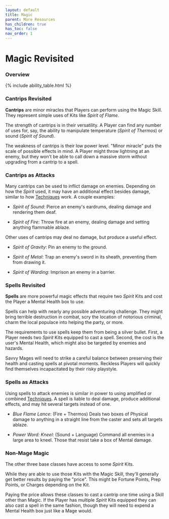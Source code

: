 ```yaml
---
layout: default
title: Magic
parent: More Resources
has_children: true
has_toc: false
nav_order: 1
---
```


# Magic Revisited

### Overview

{% include ability_table.html %}

### Cantrips Revisited

**Cantrips** are minor miracles that Players can perform using the Magic Skill. They represent simple uses of Kits like _Spirit of Flame_.

The strength of cantrips is in their versatility. A Player can find any number of uses for, say, the ability to manipulate temperature (_Spirit of Thermos_) or sound (_Spirit of Sound_).

The weakness of cantrips is their low power level. "Minor miracle" puts the scale of possible effects in mind. A Player might throw lightning at an enemy, but they won't be able to call down a massive storm without upgrading from a cantrip to a spell.

### Cantrips as Attacks

Many cantrips can be used to inflict damage on enemies. Depending on how the _Spirit_ used, it may have an additional effect besides damage, similar to how [Techniques](../techniques/index.md) work. A couple examples:

* _Spirit of Sound_: Pierce an enemy's eardrums, dealing damage and rendering them deaf.

* _Spirit of Fire_: Throw fire at an enemy, dealing damage and setting anything flammable ablaze.

Other uses of cantrips may deal no damage, but produce a useful effect.

* _Spirit of Gravity_: Pin an enemy to the ground.

* _Spirit of Metal_: Trap an enemy's sword in its sheath, preventing them from drawing it.

* _Spirit of Warding_: Imprison an enemy in a barrier.


### Spells Revisited

**Spells** are more powerful magic effects that require two _Spirit_ Kits and cost the Player a Mental Health box to use.

Spells can help with nearly any possible adventuring challenge. They might bring terrible destruction in combat, scry the location of notorious criminal, charm the local populace into helping the party, or more.

The requirements to use spells keep them from being a silver bullet. First, a Player needs two _Spirit_ Kits equipped to cast a spell. Second, the cost is the user's Mental Health, which might also be targeted by enemies and hazards.

Savvy Mages will need to strike a careful balance between preserving their health and casting spells at pivotal moments. Reckless Players will quickly find themselves incapacitated by their risky playstyle.

### Spells as Attacks

Using spells to attack enemies is similar in power to using amplified or combined [Techniques](../techniques/index.md). A spell is liable to deal damage, produce additional effects, and may hit several targets instead of one. 

* _Blue Flame Lance_: (Fire + Thermos) Deals two boxes of Physical damage to anything in a straight line from the caster and sets all targets ablaze.

* _Power Word: Kneel_: (Sound + Language) Command all enemies in a large area to kneel. Those that resist take a box of Mental damage.

### Non-Mage Magic

The other three base classes have access to some _Spirit_ Kits.

While they are able to use those Kits with the Magic Skill, they'll generally get better results by paying the "price". This might be Fortune Points, Prep Points, or Charges depending on the Kit.

Paying the price allows these classes to cast a cantrip one time using a Skill other than Magic. If the Player has multiple _Spirit_ Kits equipped they can also cast a spell in the same fashion, though they will need to expend a Mental Health box just like a Mage would.

